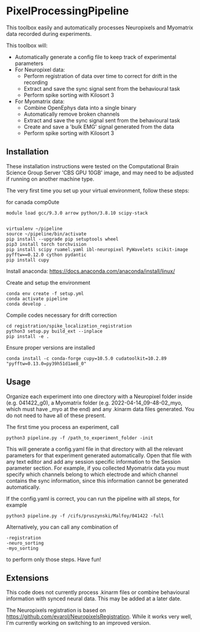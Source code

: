 # PixelProcessingPipeline
This toolbox easily and automatically processes Neuropixels and Myomatrix data recorded during experiments.

This toolbox will:
- Automatically generate a config file to keep track of experimental parameters
- For Neuropixel data:
  - Perform registration of data over time to correct for drift in the recording
  - Extract and save the sync signal sent from the behavioural task
  - Perform spike sorting with Kilosort 3
- For Myomatrix data:
  - Combine OpenEphys data into a single binary
  - Automatically remove broken channels
  - Extract and save the sync signal sent from the behavioural task
  - Create and save a 'bulk EMG' signal generated from the data
  - Perform spike sorting with Kilosort 3

## Installation

These installation instructions were tested on the Computational Brain Science Group Server 'CBS GPU 10GB' image, and may need to be adjusted if running on another machine type.

The very first time you set up your virtual environment, follow these steps:


for canada comp0ute

    module load gcc/9.3.0 arrow python/3.8.10 scipy-stack


    virtualenv ~/pipeline
    source ~/pipeline/bin/activate
    pip install --upgrade pip setuptools wheel
    pip3 install torch torchvision
    pip install scipy ruamel.yaml ibl-neuropixel PyWavelets scikit-image pyfftw==0.12.0 cython pydantic
    pip install cupy




Install anaconda: https://docs.anaconda.com/anaconda/install/linux/

Create and setup the environment 

    conda env create -f setup.yml
    conda activate pipeline
    conda develop .

Compile codes necessary for drift correction

    cd registration/spike_localization_registration
    python3 setup.py build_ext --inplace
    pip install -e .

Ensure proper versions are installed

    conda install -c conda-forge cupy=10.5.0 cudatoolkit=10.2.89 "pyfftw=0.13.0=py39h51d1ae8_0"
 

## Usage

Organize each experiment into one directory with a Neuropixel folder inside (e.g. 041422_g0), a Myomatrix folder (e.g. 2022-04-14_09-48-02_myo, which must have _myo at the end) and any .kinarm data files generated. You do not need to have all of these present.

The first time you process an experiment, call

    python3 pipeline.py -f /path_to_experiment_folder -init

This will generate a config.yaml file in that directory with all the relevant parameters for that experiment generated automatically. Open that file with any text editor and add any session specific information to the Session parameter section. For example, if you collected Myomatrix data you must specify which channels belong to which electrode and which channel contains the sync information, since this information cannot be generated automatically.

If the config.yaml is correct, you can run the pipeline with all steps, for example

    python3 pipeline.py -f /cifs/pruszynski/Malfoy/041422 -full

Alternatively, you can call any combination of

    -registration
    -neuro_sorting
    -myo_sorting

to perform only those steps. Have fun!

## Extensions

This code does not currently process .kinarm files or combine behavioural information with synced neural data. This may be added at a later date.

The Neuropixels registration is based on https://github.com/evarol/NeuropixelsRegistration. While it works very well, I'm currently working on switching to an improved version.

